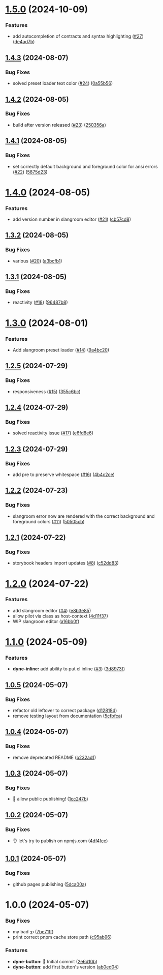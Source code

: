 # [1.5.0](https://github.com/dyne/components/compare/v1.4.3...v1.5.0) (2024-10-09)


### Features

* add autocompletion of contracts and syntax highlighting ([#27](https://github.com/dyne/components/issues/27)) ([de4ad7b](https://github.com/dyne/components/commit/de4ad7b2f817e571d79e3a6af1d8d7f117c83d8c))

## [1.4.3](https://github.com/dyne/components/compare/v1.4.2...v1.4.3) (2024-08-07)


### Bug Fixes

* solved preset loader text color ([#24](https://github.com/dyne/components/issues/24)) ([0a55b56](https://github.com/dyne/components/commit/0a55b563c124b1eb6cbb7a055f7b1511c02a32aa))

## [1.4.2](https://github.com/dyne/components/compare/v1.4.1...v1.4.2) (2024-08-05)


### Bug Fixes

* build after version released ([#23](https://github.com/dyne/components/issues/23)) ([250356a](https://github.com/dyne/components/commit/250356af5164f2c3ac05831e4e86b03e863eb239))

## [1.4.1](https://github.com/dyne/components/compare/v1.4.0...v1.4.1) (2024-08-05)


### Bug Fixes

* set correctly default background and foreground color for ansi errors ([#22](https://github.com/dyne/components/issues/22)) ([5875d23](https://github.com/dyne/components/commit/5875d23a5814b292573f030ac0155c9bccd5a7ee))

# [1.4.0](https://github.com/dyne/components/compare/v1.3.2...v1.4.0) (2024-08-05)


### Features

* add version number in slangroom editor ([#21](https://github.com/dyne/components/issues/21)) ([cb57cd8](https://github.com/dyne/components/commit/cb57cd8ef39531f6bd14a8bdb23a94f3a8f5077d))

## [1.3.2](https://github.com/dyne/components/compare/v1.3.1...v1.3.2) (2024-08-05)


### Bug Fixes

* various ([#20](https://github.com/dyne/components/issues/20)) ([a3bcfb1](https://github.com/dyne/components/commit/a3bcfb12a304971b6aca4bffa432069fe8da1277))

## [1.3.1](https://github.com/dyne/components/compare/v1.3.0...v1.3.1) (2024-08-05)


### Bug Fixes

* reactivity ([#18](https://github.com/dyne/components/issues/18)) ([96487b8](https://github.com/dyne/components/commit/96487b8544ef5a77bcb50d47332f46a8eaa7ebc9))

# [1.3.0](https://github.com/dyne/components/compare/v1.2.5...v1.3.0) (2024-08-01)


### Features

* Add slangroom preset loader ([#14](https://github.com/dyne/components/issues/14)) ([9a4bc20](https://github.com/dyne/components/commit/9a4bc2078b42a9adc95a73f5fc1d0ae6d14282b1))

## [1.2.5](https://github.com/dyne/components/compare/v1.2.4...v1.2.5) (2024-07-29)


### Bug Fixes

* responsiveness ([#15](https://github.com/dyne/components/issues/15)) ([355c6bc](https://github.com/dyne/components/commit/355c6bc3dcbfbbfd8452a690efd09e319118223f))

## [1.2.4](https://github.com/dyne/components/compare/v1.2.3...v1.2.4) (2024-07-29)


### Bug Fixes

* solved reactivity issue ([#17](https://github.com/dyne/components/issues/17)) ([e6fd8e6](https://github.com/dyne/components/commit/e6fd8e6eb400f03fca0102a60c300cf8a6356c5c))

## [1.2.3](https://github.com/dyne/components/compare/v1.2.2...v1.2.3) (2024-07-29)


### Bug Fixes

* add pre to preserve whitespace ([#16](https://github.com/dyne/components/issues/16)) ([4b4c2ce](https://github.com/dyne/components/commit/4b4c2cefc347f62e0b9f8aa6f73bc86dbe173205))

## [1.2.2](https://github.com/dyne/components/compare/v1.2.1...v1.2.2) (2024-07-23)


### Bug Fixes

* slangroom error now are rendered with the correct background and foreground colors ([#11](https://github.com/dyne/components/issues/11)) ([50505cb](https://github.com/dyne/components/commit/50505cb5112cb7b9eec1d3bed98543a147beb42e))

## [1.2.1](https://github.com/dyne/components/compare/v1.2.0...v1.2.1) (2024-07-22)


### Bug Fixes

* storybook headers import updates ([#8](https://github.com/dyne/components/issues/8)) ([c52dd83](https://github.com/dyne/components/commit/c52dd8349e0093f2f8a318b1cd5ddfb7f54935fe))

# [1.2.0](https://github.com/dyne/components/compare/v1.1.0...v1.2.0) (2024-07-22)


### Features

* add slangroom editor ([#4](https://github.com/dyne/components/issues/4)) ([e8b3e85](https://github.com/dyne/components/commit/e8b3e85e65c9f84cf4bd9735abf1df7988b9c5dc))
* allow pilot via class as host-context ([4d11f37](https://github.com/dyne/components/commit/4d11f3797395719af5eea320acc5378b28e48564))
* WIP slangroom editor ([a16bb0f](https://github.com/dyne/components/commit/a16bb0f27993cc47118a80b79c6534125d3a471f))

# [1.1.0](https://github.com/dyne/components/compare/v1.0.5...v1.1.0) (2024-05-09)


### Features

* **dyne-inline:** add ability to put el inline ([#3](https://github.com/dyne/components/issues/3)) ([3d8973f](https://github.com/dyne/components/commit/3d8973f1ccd3e485e50dac81fee2790884ff92dc))

## [1.0.5](https://github.com/dyne/components/compare/v1.0.4...v1.0.5) (2024-05-07)


### Bug Fixes

* refactor old leftover to correct package ([d12818d](https://github.com/dyne/components/commit/d12818d24a1e54b6292a7cb4211a436594c4ccad))
* remove testing layout from documentation ([5cfbfca](https://github.com/dyne/components/commit/5cfbfca3f6159cec2bc720146ba53c7fb227f724))

## [1.0.4](https://github.com/dyne/components/compare/v1.0.3...v1.0.4) (2024-05-07)


### Bug Fixes

* remove deprecated README ([b232ad1](https://github.com/dyne/components/commit/b232ad15fb5dc81a7fa5527a45b73f0a0c83cc4f))

## [1.0.3](https://github.com/dyne/components/compare/v1.0.2...v1.0.3) (2024-05-07)


### Bug Fixes

* 🤦 allow public publishing! ([1cc247b](https://github.com/dyne/components/commit/1cc247bdb9256e35d5b77b06cc0cd24c72819358))

## [1.0.2](https://github.com/dyne/components/compare/v1.0.1...v1.0.2) (2024-05-07)


### Bug Fixes

* 👌 let's try to publish on npmjs.com ([4df4fce](https://github.com/dyne/components/commit/4df4fce60e47a9c450a8cbeeeaf3f2bff76c1c81))

## [1.0.1](https://github.com/dyne/components/compare/v1.0.0...v1.0.1) (2024-05-07)


### Bug Fixes

* github pages publishing ([5dca00a](https://github.com/dyne/components/commit/5dca00a3b75cd4ff4f47644f6fd3ee4176de2ade))

# 1.0.0 (2024-05-07)


### Bug Fixes

* my bad ;p ([7be71ff](https://github.com/dyne/components/commit/7be71ffe7be95b470431557492dfc399b775d9b0))
* print correct pnpm cache store path ([c95ab96](https://github.com/dyne/components/commit/c95ab96752dd8b266cdecc5db3f64c230efa2ef6))


### Features

* **dyne-button:** 🎉 Initial commit ([2e6d10b](https://github.com/dyne/components/commit/2e6d10bd16343149d2b8ef3e20a49901a6c0a342))
* **dyne-button:** add first button's version ([ab0ed04](https://github.com/dyne/components/commit/ab0ed0445aae4b1a4ab2fe051fa0e09571ada8bb))
